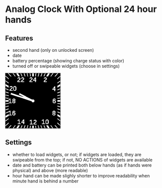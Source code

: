 # Analog Clock With Optional 24 hour hands

## Features

* second hand (only on unlocked screen)
* date
* battery percentage (showing charge status with color)
* turned off or swipeable widgets (choose in settings)

![logo](screenshot1.png)

## Settings

* whether to load widgets, or not; if widgets are loaded, they are swipeable from the top; if not, NO ACTIONS of widgets are available
* date and battery can be printed both below hands (as if hands were physical) and above (more readable)
* hour hand can be made slighly shorter to improve readability when minute hand is behind a number
